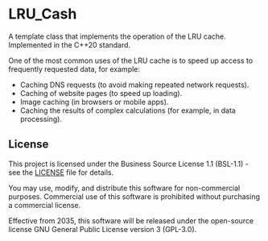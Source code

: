 # LRU_Cash
A template class that implements the operation of the LRU cache.
Implemented in the C++20 standard.

One of the most common uses of the LRU cache is to speed up access to frequently requested data, for example:

* Caching DNS requests (to avoid making repeated network requests).
* Caching of website pages (to speed up loading).
* Image caching (in browsers or mobile apps).
* Caching the results of complex calculations (for example, in data processing).
 
## License

This project is licensed under the Business Source License 1.1 (BSL-1.1) - see the [LICENSE](https://github.com/Aisare/LRU_Cash/blob/main/LICENSE) file for details.

You may use, modify, and distribute this software for non-commercial purposes. Commercial use of this software is prohibited without purchasing a commercial license.

Effective from 2035, this software will be released under the open-source license GNU General Public License version 3 (GPL-3.0).
